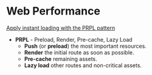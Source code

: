# Web Performance


[Apply instant loading with the PRPL pattern](https://web.dev/apply-instant-loading-with-prpl/)

* **PRPL** - Preload, Render, Pre-cache, Lazy Load
  * **Push** (or **preload**) the most important resources.
  * **Render** the initial route as soon as possible.
  * **Pre-cache** remaining assets.
  * **Lazy load** other routes and non-critical assets.


